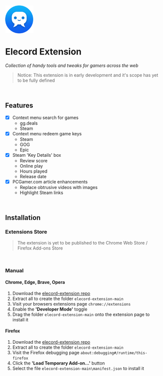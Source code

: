<p align="left">
    <img src="https://github.com/elecordapp/elecord-extension/blob/main/icons/icon-128.png" width="90" height="90"/>
</p>

<h1 align="left">Elecord Extension</h1>

<p align="left" style="font-style: italic">
Collection of handy tools and tweaks for gamers across the web
</p>

> Notice: This extension is in early development and it's scope has yet to be fully defined

<br>

## Features

- [x] Context menu search for games
    - gg.deals
    - Steam
- [x] Context menu redeem game keys
    - Steam
    - GOG
    - Epic
- [x] Steam 'Key Details' box
    - Review score
    - Online play
    - Hours played
    - Release date
- [x] PCGamer.com article enhancements
    - Replace obtrusive videos with images
    - Highlight Steam links

<br>

## Installation

### Extensions Store
> The extension is yet to be published to the Chrome Web Store / Firefox Add-ons Store

<br>

### Manual
#### Chrome, Edge, Brave, Opera
1. Download the [elecord-extension repo](https://github.com/elecordapp/elecord-extension/archive/refs/heads/main.zip)
2. Extract all to create the folder `elecord-extension-main`
3. Visit your browsers extensions page `chrome://extensions`
4. Enable the **'Developer Mode'** toggle
5. Drag the folder `elecord-extension-main` onto the extension page to install it

#### Firefox
1. Download the [elecord-extension repo](https://github.com/elecordapp/elecord-extension/archive/refs/heads/main.zip)
2. Extract all to create the folder `elecord-extension-main`
3. Visit the Firefox debugging page `about:debugging#/runtime/this-firefox`
4. Click the **'Load Temporary Add-on…'** button
5. Select the file `elecord-extension-main\manifest.json` to install it

